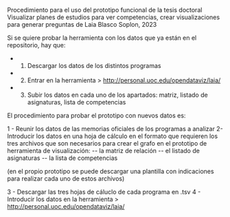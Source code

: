 Procedimiento para el uso del prototipo funcional de la tesis doctoral 
Visualizar planes de estudios para ver competencias, crear visualizaciones para generar preguntas 
de Laia Blasco Soplon, 2023


Si se quiere probar la herramienta con los datos que ya están en el repositorio, hay que:
- 1) Descargar los datos de los distintos programas
- 2) Entrar en la herramienta > http://personal.uoc.edu/opendataviz/laia/
- 3) Subir los datos en cada uno de los apartados: matriz, listado de asignaturas, lista de competencias 


El procedimiento para probar el prototipo con nuevos datos es:

1 - Reunir los datos de las memorias oficiales de los programas a analizar 
2- Introducir los datos en una hoja de cálculo en el formato que requieren los tres archivos que son necesarios para crear el grafo en el prototipo de herramienta de visualización: 
-- la matriz de relación
-- el listado de asignaturas 
-- la lista de competencias 

(en el propio prototipo se puede descargar una plantilla con indicaciones para realizar cada uno de estos archivos)

3 - Descargar las tres hojas de cáluclo de cada programa en .tsv
4 - Introducir los datos en la herramienta > http://personal.uoc.edu/opendataviz/laia/
